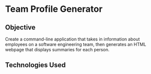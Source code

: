# Team Profile Generator 

## Objective
Create a command-line application that takes in information about employees on a software engineering team, then generates an HTML webpage that displays summaries for each person.

## Technologies Used



